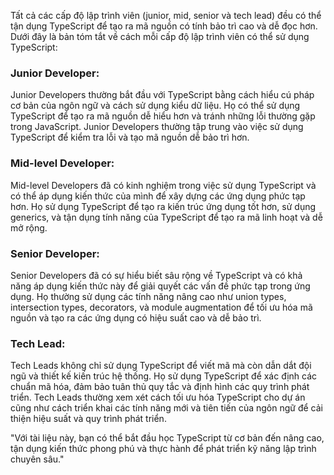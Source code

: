 Tất cả các cấp độ lập trình viên (junior, mid, senior và tech lead) đều có thể tận dụng TypeScript để tạo ra mã nguồn có tính bảo trì cao và dễ đọc hơn. Dưới đây là bản tóm tắt về cách mỗi cấp độ lập trình viên có thể sử dụng TypeScript:

### Junior Developer:

Junior Developers thường bắt đầu với TypeScript bằng cách hiểu cú pháp cơ bản của ngôn ngữ và cách sử dụng kiểu dữ liệu. Họ có thể sử dụng TypeScript để tạo ra mã nguồn dễ hiểu hơn và tránh những lỗi thường gặp trong JavaScript. Junior Developers thường tập trung vào việc sử dụng TypeScript để kiểm tra lỗi và tạo mã nguồn dễ bảo trì hơn.

### Mid-level Developer:

Mid-level Developers đã có kinh nghiệm trong việc sử dụng TypeScript và có thể áp dụng kiến thức của mình để xây dựng các ứng dụng phức tạp hơn. Họ sử dụng TypeScript để tạo ra kiến trúc ứng dụng tốt hơn, sử dụng generics, và tận dụng tính năng của TypeScript để tạo ra mã linh hoạt và dễ mở rộng.

### Senior Developer:

Senior Developers đã có sự hiểu biết sâu rộng về TypeScript và có khả năng áp dụng kiến thức này để giải quyết các vấn đề phức tạp trong ứng dụng. Họ thường sử dụng các tính năng nâng cao như union types, intersection types, decorators, và module augmentation để tối ưu hóa mã nguồn và tạo ra các ứng dụng có hiệu suất cao và dễ bảo trì.

### Tech Lead:

Tech Leads không chỉ sử dụng TypeScript để viết mã mà còn dẫn dắt đội ngũ và thiết kế kiến trúc hệ thống. Họ sử dụng TypeScript để xác định các chuẩn mã hóa, đảm bảo tuân thủ quy tắc và định hình các quy trình phát triển. Tech Leads thường xem xét cách tối ưu hóa TypeScript cho dự án cũng như cách triển khai các tính năng mới và tiên tiến của ngôn ngữ để cải thiện hiệu suất và quy trình phát triển.

"Với tài liệu này, bạn có thể bắt đầu học TypeScript từ cơ bản đến nâng cao, tận dụng kiến thức phong phú và thực hành để phát triển kỹ năng lập trình chuyên sâu."
